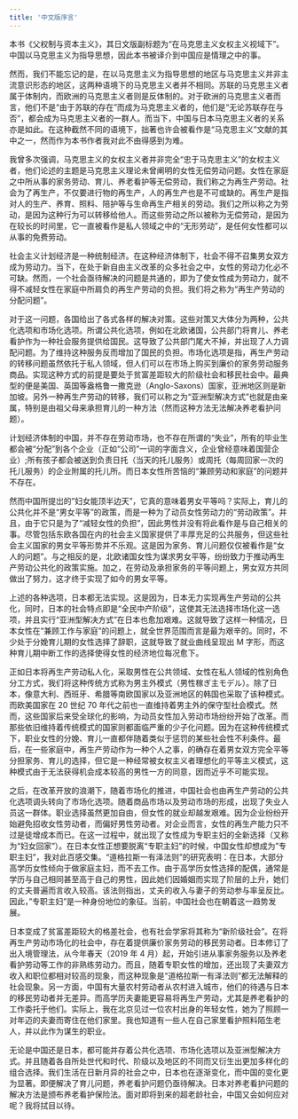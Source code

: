 ```yaml
---
title: '中文版序言'
---
```


本书《父权制与资本主义》，其日文版副标题为“在马克思主义女权主义视域下”。中国以马克思主义为指导思想，因此本书被译介到中国应是情理之中的事。

然而，我们不能忘记的是，在以马克思主义为指导思想的地区与马克思主义并非主流意识形态的地区，这两种语境下的马克思主义者并不相同。苏联的马克思主义者属于体制内，而欧洲的马克思主义者则是反体制的。对于欧洲的马克思主义者而言，他们不是“由于苏联的存在”而成为马克思主义者的，他们是“无论苏联存在与否”，都会成为马克思主义者的一群人。而当下，中国与日本马克思主义者的关系亦是如此。在这种截然不同的语境下，拙著也许会被看作是“马克思主义”文献的其中之一，然而作为本书作者我对此不由得感到为难。

我曾多次强调，马克思主义的女权主义者并非完全“忠于马克思主义”的女权主义者，他们论述的主题是马克思主义理论未曾阐明的女性无偿劳动问题。女性在家庭之中所从事的家务劳动、育儿、养老看护等无偿劳动，我们称之为再生产劳动。社会为了再生产，不仅要进行物的再生产，人的再生产也是不可或缺的。再生产是指对人的生产、养育、照料、陪护等与生命再生产相关的劳动。我们之所以称之为劳动，是因为这种行为可以转移给他人。而这些劳动之所以被称为无偿劳动，是因为在较长的时间里，它一直被看作是私人领域之中的“无形劳动”，是任何女性都可以从事的免费劳动。

社会主义计划经济是一种统制经济。在这种经济体制下，社会不得不召集男女双方成为劳动力。当下，在处于新自由主义改革的众多社会之中，女性的劳动力化必不可缺。然而，一个社会亟待解决的问题是共通的，即为了使女性成为劳动力，就不得不减轻女性在家庭中所肩负的再生产劳动的负担。我们将之称为“再生产劳动的分配问题”。

对于这一问题，各国给出了各式各样的解决对策。这些对策又大体分为两种，公共化选项和市场化选项。所谓公共化选项，例如在北欧诸国，公共部门将育儿、养老看护作为一种社会服务提供给国民。这导致了公共部门尾大不掉，并出现了人力调配问题。为了维持这种服务反而增加了国民的负担。市场化选项是指，再生产劳动的转移问题虽然依托于私人领域，但人们可以在市场上购买到廉价的家务劳动服务商品。实现这种方式的前提是要处于贫富差距较大的阶级社会和移民社会中。最典型的便是美国、英国等盎格鲁一撒克逊（Anglo-Saxons）国家，亚洲地区则是新加坡。另外一种再生产劳动的转移，我们可以称之为“亚洲型解决方式”也就是由亲属，特别是由祖父母来承担育儿的一种方法（然而这种方法无法解决养老看护问题）。

计划经济体制的中国，并不存在劳动市场，也不存在所谓的“失业”，所有的毕业生都会被“分配”到各个企业（正如“公司”一词的字面含义，企业曾经意味着国营企业）;所有孩子都会被送到负责日托（当天的托儿服务）或周托（每周回家一次的托儿服务）的企业附属的托儿所。而日本女性所苦恼的“兼顾劳动和家庭”的问题并不存在。

然而中国所提岀的”妇女能顶半边天”，它真的意味着男女平等吗？实际上，育儿的公共化并不是“男女平等”的政策，而是一种为了动员女性劳动力的“劳动政策”。并且，由于它只是为了“减轻女性的负担”，因此男性并没有将此看作是与自己相关的事。尽管包括东欧各国在内的社会主义国家提供了丰厚充足的公共服务，但这些社会主义国家的男女平等形势并不乐观。这是因为家务、育儿问题仅仅被看作是“女人的问题”。与之相反的是，北欧诸国女性为谋求男女平等，纷纷致力于推动再生产劳动公共化的政策实施。加之，在劳动及承担家务的平等问题上，男女双方共同做出了努力，这才终于实现了如今的男女平等。

上述的各种选项，日本都无法实现。这是因为，日本无力实现再生产劳动的公共化，同时，日本的社会特点即是“全民中产阶级”，这使其无法选择市场化这一选项，并且实行“亚洲型解决方式”在日本也愈加艰难。这就导致了这样一种情况，日本女性在“兼顾工作与家庭”的问题上，就全世界范围而言是最为艰辛的。同时，不少处于分娩育儿期的女性选择了辞职，这就导致了就业曲线呈现出 M 字形，而这种育儿期中断工作的选择使得女性的经济地位每况愈下。

正如日本将再生产劳动私人化，采取男性在公共领域、女性在私人领域的性别角色分工方式，我们将这种传统方式称为男主外模式（男性稼ぎ主モデル）。除了日本，像意大利、西班牙、希腊等南欧国家以及亚洲地区的韩国也采取了该种模式。而欧美国家在 20 世纪 70 年代之前也一直维持着男主外的保守型社会模式。然而，这些国家后来受全球化的影响，为动员女性加入劳动市场纷纷开始了改革。而那些依旧维持着传统模式的国家则都面临严重的少子化问题。因为在这种传统模式下，职业女性的分娩、育儿一直都伴随着类似于惩罚的某些社会性不利条件。最后，在一些家庭中，再生产劳动作为一种个人之事，的确存在着男女双方完全平等分担家务、育儿的选择，但它是一种经常被女权主义者理想化的平等主义模式，这种模式由于无法获得机会成本较高的男性一方的同意，因而近乎不可能实现。

之后，在改革开放的浪潮下，随着市场化的推进，中国社会也由再生产劳动的公共化选项调头转向了市场化选项。随着商品市场以及劳动市场的形成，出现了失业人员这一群体。职业选择虽然更加自由，但女性的就业却越发艰难。因为企业纷纷开始避免招收女性劳动者，而偏好男性劳动者。对企业而言，女性的再生产能力只不过是徒增成本而已。在这一过程中，就出现了女性成为专职主妇的全新选择（又称为“妇女回家”）。在日本女性正想要脱离“专职主妇”的时候，中国女性却想成为”专职主妇”，我对此百感交集。“道格拉斯一有泽法则”的研究表明：在日本，大部分高学历女性倾向于做家庭主妇，而不去工作。由于高学历女性选择的配偶，通常是学历与自己相同甚至高于自己的男性，因此她们因婚姻而实现了阶层的上升，她们的丈夫普遍而言收入较高。该法则指出，丈夫的收入与妻子的劳动参与率呈反比。因此，”专职主妇”是一种身份地位的象征。当前，中国社会也在朝着这一趋势发展。

日本变成了贫富差距较大的格差社会，也有社会学家将其称为“新阶级社会”。在将再生产劳动市场化的社会中，存在着提供廉价家务劳动的移民劳动者。日本修订了出入境管理法，从今年春天（2019 年 4 月）起，开始引进从事家务服务以及养老看护劳动等工作的非熟练劳动力。而且，随着专职女性的增加，还出现了夫妻双方收入和职位都相对较高的现象，而这种现象是“道格拉斯一有泽法则”都无法解释的社会现象。另一方面，中国有大量农村劳动者从农村进入城市，他们的待遇与日本的移民劳动者并无差异。而高学历夫妻能更容易将再生产劳动，尤其是养老看护的工作委托于他们。实际上，我在北京见过一位农村出身的年轻女性，她为了照顾一对年迈的夫妻而寄住在他们家里。我也知道有一些人在自己家里看护照料陌生老人，并以此作为谋生的职业。

无论是中国还是日本，都可能并存着公共化选项、市场化选项以及亚洲型解决方式。并且随着各自所处世代和时代、阶级以及地区的不同而又衍生出更加多样化的组合选择。我们生活在日新月异的社会之中，日本也在逐渐变化，而中国的变化更为显著。即便解决了育儿问题，养老看护问题仍亟待解决。日本对养老看护问题的解决方法是颁布养老看护保险法。面对即将到来的超老龄社会，中国又会如何应对呢？我将拭目以待。
